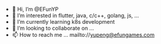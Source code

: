 - 👋 Hi, I’m @EFunYP
- 👀 I’m interested in flutter, java, c/c++, golang, js, ...
- 🌱 I’m currently learning k8s development
- 💞️ I’m looking to collaborate on ...
- 📫 How to reach me ... mailto://yupeng@efungames.com

<!---
EFunYP/EFunYP is a ✨ special ✨ repository because its `README.md` (this file) appears on your GitHub profile.
You can click the Preview link to take a look at your changes.
--->

